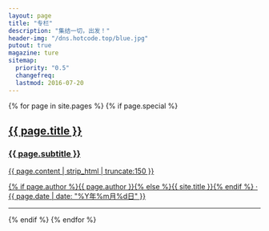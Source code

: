 ```yaml
---
layout: page
title: "专栏"
description: "集结一切，出发！"
header-img: "/dns.hotcode.top/blue.jpg"
putout: true
magazine: ture
sitemap:
  priority: "0.5"
  changefreq:
  lastmod: 2016-07-20
---
```



{% for page in site.pages %}
{% if page.special %}
<div class="post-preview">
	<a href="{{ page.url | prepend: site.baseurl }}">
	<div class="post-header-img" style="background-image: url('{{ site.baseurl }}/{% if page.header-img %}{{ page.header-img }}{% else %}{{ site.header-img }}{% endif %}')"></div>
	<div class="post-summary">
	<h2 class="post-title">
	  {{ page.title }}
	</h2>
	<h3 class="post-subtitle">
	{{ page.subtitle }}
	</h3>
	<div class="post-content-preview">
	 {{ page.content | strip_html | truncate:150 }}
	</div>
	    <p class="post-meta">
	    <div class="author-avatar" style="background-image:url('{{ site.baseurl }}/{% if page.author-img %}{{ page.author-img }}{% else %}{{ page.header-img }}{% endif %}')"></div>
	    <span class="post-author">{% if page.author %}{{ page.author }}{% else %}{{ site.title }}{% endif %} · </span>
	    <span class="post-data">{{ page.date | date: "%Y年%m月%d日" }}</span>
	    </p>
	</div>
	</a>
	</div>

<hr>
{% endif %}
{% endfor %}
